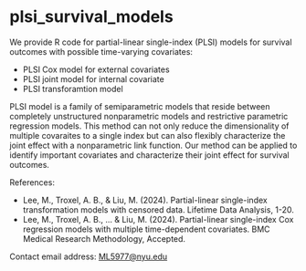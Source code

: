 # plsi_survival_models
We provide R code for partial-linear single-index (PLSI) models for survival outcomes with possible time-varying covariates:
- PLSI Cox model for external covariates
- PLSI joint model for internal covariate
- PLSI transforamtion model 

PLSI model is a family of semiparametric models that reside between completely unstructured nonparametric models and restrictive parametric regression models. This method can not only reduce the dimensionality of multiple covaraites to a single index but can also flexibly characterize the joint effect with a nonparametric link function. Our method can be applied to identify important covariates and characterize their joint effect for survival outcomes. 

References:
- Lee, M., Troxel, A. B., & Liu, M. (2024). Partial-linear single-index transformation models with censored data. Lifetime Data Analysis, 1-20.
- Lee, M., Troxel, A. B., ... & Liu, M. (2024). Partial-linear single-index Cox regression models with multiple time-dependent covariates. BMC Medical Research Methodology, Accepted.

Contact email address: ML5977@nyu.edu
